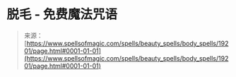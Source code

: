 <!--yml

category: 未分类

日期：2024年06月12日 19:01:00

-->

# 脱毛 - 免费魔法咒语

> 来源：[https://www.spellsofmagic.com/spells/beauty_spells/body_spells/19201/page.html#0001-01-01](https://www.spellsofmagic.com/spells/beauty_spells/body_spells/19201/page.html#0001-01-01)

